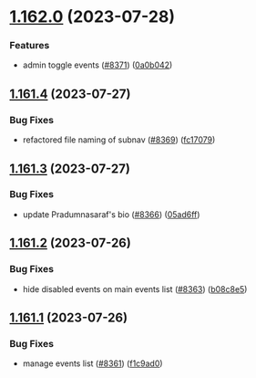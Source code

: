# [1.162.0](https://github.com/EddieHubCommunity/LinkFree/compare/v1.161.4...v1.162.0) (2023-07-28)


### Features

* admin toggle events ([#8371](https://github.com/EddieHubCommunity/LinkFree/issues/8371)) ([0a0b042](https://github.com/EddieHubCommunity/LinkFree/commit/0a0b042e884f84631eb4bcc0c4ef5256b715d0f4))



## [1.161.4](https://github.com/EddieHubCommunity/LinkFree/compare/v1.161.3...v1.161.4) (2023-07-27)


### Bug Fixes

* refactored file naming of subnav ([#8369](https://github.com/EddieHubCommunity/LinkFree/issues/8369)) ([fc17079](https://github.com/EddieHubCommunity/LinkFree/commit/fc170790e6c4700f92b5b70633729abdb55d1431))



## [1.161.3](https://github.com/EddieHubCommunity/LinkFree/compare/v1.161.2...v1.161.3) (2023-07-27)


### Bug Fixes

* update Pradumnasaraf's bio ([#8366](https://github.com/EddieHubCommunity/LinkFree/issues/8366)) ([05ad6ff](https://github.com/EddieHubCommunity/LinkFree/commit/05ad6ffb5e17232e2145590b01b70b366635c212))



## [1.161.2](https://github.com/EddieHubCommunity/LinkFree/compare/v1.161.1...v1.161.2) (2023-07-26)


### Bug Fixes

* hide disabled events on main events list ([#8363](https://github.com/EddieHubCommunity/LinkFree/issues/8363)) ([b08c8e5](https://github.com/EddieHubCommunity/LinkFree/commit/b08c8e537b731c5e402b94cc2ed85a15c560e528))



## [1.161.1](https://github.com/EddieHubCommunity/LinkFree/compare/v1.161.0...v1.161.1) (2023-07-26)


### Bug Fixes

* manage events list ([#8361](https://github.com/EddieHubCommunity/LinkFree/issues/8361)) ([f1c9ad0](https://github.com/EddieHubCommunity/LinkFree/commit/f1c9ad052121b71e04c582c0031f45a4dbfbd96d))



